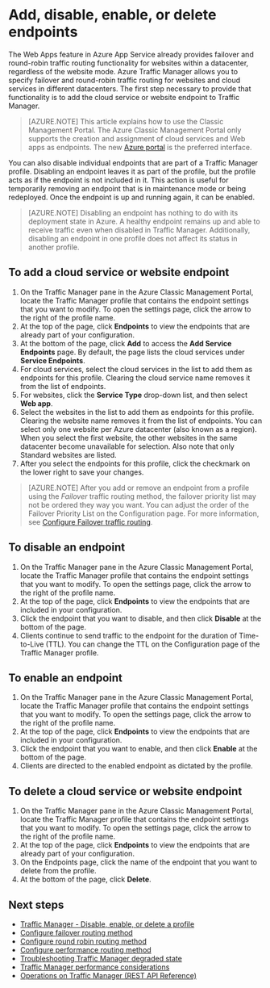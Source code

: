 <properties
    pageTitle="Manage endpoints in Azure Traffic Manager | Azure"
    description="This article will help you add, remove, enable and disable endpoints from Azure Traffic Manager."
    services="traffic-manager"
    documentationCenter=""
    authors="sdwheeler"
    manager="carmonm"
    editor=""
/>
<tags
    ms.service="traffic-manager"
    ms.devlang="na"
    ms.topic="get-started-article"
    ms.tgt_pltfrm="na"
    ms.workload="infrastructure-services"
    ms.date="10/11/2016"
    wacn.date=""
    ms.author="sewhee"
/>

# Add, disable, enable, or delete endpoints

The Web Apps feature in Azure App Service already provides failover and round-robin traffic routing functionality for websites within a datacenter, regardless of the website mode. Azure Traffic Manager allows you to specify failover and round-robin traffic routing for websites and cloud services in different datacenters. The first step necessary to provide that functionality is to add the cloud service or website endpoint to Traffic Manager.

>[AZURE.NOTE]  This article explains how to use the Classic Management Portal. The Azure Classic Management Portal only supports the creation and assignment of cloud services and Web apps as endpoints. The new [Azure portal](https://portal.azure.cn) is the preferred interface.

You can also disable individual endpoints that are part of a Traffic Manager profile. Disabling an endpoint leaves it as part of the profile, but the profile acts as if the endpoint is not included in it. This action is useful for temporarily removing an endpoint that is in maintenance mode or being redeployed. Once the endpoint is up and running again, it can be enabled.

>[AZURE.NOTE] Disabling an endpoint has nothing to do with its deployment state in Azure. A healthy endpoint remains up and able to receive traffic even when disabled in Traffic Manager. Additionally, disabling an endpoint in one profile does not affect its status in another profile.

## To add a cloud service or website endpoint

1. On the Traffic Manager pane in the Azure Classic Management Portal, locate the Traffic Manager profile that contains the endpoint settings that you want to modify. To open the settings page, click the arrow to the right of the profile name.
2. At the top of the page, click **Endpoints** to view the endpoints that are already part of your configuration.
3. At the bottom of the page, click **Add** to access the **Add Service Endpoints** page. By default, the page lists the cloud services under **Service Endpoints**.
4. For cloud services, select the cloud services in the list to add them as endpoints for this profile. Clearing the cloud service name removes it from the list of endpoints.
5. For websites, click the **Service Type** drop-down list, and then select **Web app**.
6. Select the websites in the list to add them as endpoints for this profile. Clearing the website name removes it from the list of endpoints. You can select only one website per Azure datacenter (also known as a region). When you select the first website, the other websites in the same datacenter become unavailable for selection. Also note that only Standard websites are listed.
7. After you select the endpoints for this profile, click the checkmark on the lower right to save your changes.

>[AZURE.NOTE] After you add or remove an endpoint from a profile using the *Failover* traffic routing method, the failover priority list may not be ordered they way you want. You can adjust the order of the Failover Priority List on the Configuration page. For more information, see [Configure Failover traffic routing](/documentation/articles/traffic-manager-configure-failover-routing-method/).

## To disable an endpoint

1. On the Traffic Manager pane in the Azure Classic Management Portal, locate the Traffic Manager profile that contains the endpoint settings that you want to modify. To open the settings page, click the arrow to the right of the profile name.
2. At the top of the page, click **Endpoints** to view the endpoints that are included in your configuration.
3. Click the endpoint that you want to disable, and then click **Disable** at the bottom of the page.
4. Clients continue to send traffic to the endpoint for the duration of Time-to-Live (TTL). You can change the TTL on the Configuration page of the Traffic Manager profile.

## To enable an endpoint

1. On the Traffic Manager pane in the Azure Classic Management Portal, locate the Traffic Manager profile that contains the endpoint settings that you want to modify. To open the settings page, click the arrow to the right of the profile name.
2. At the top of the page, click **Endpoints** to view the endpoints that are included in your configuration.
3. Click the endpoint that you want to enable, and then click **Enable** at the bottom of the page.
4. Clients are directed to the enabled endpoint as dictated by the profile.

## To delete a cloud service or website endpoint

1. On the Traffic Manager pane in the Azure Classic Management Portal, locate the Traffic Manager profile that contains the endpoint settings that you want to modify. To open the settings page, click the arrow to the right of the profile name.
2. At the top of the page, click **Endpoints** to view the endpoints that are already part of your configuration.
3. On the Endpoints page, click the name of the endpoint that you want to delete from the profile.
4. At the bottom of the page, click **Delete**.

## Next steps

* [Traffic Manager - Disable, enable, or delete a profile](/documentation/articles/traffic-manager-manage-profiles/)
* [Configure failover routing method](/documentation/articles/traffic-manager-configure-failover-routing-method/)
* [Configure round robin routing method](/documentation/articles/traffic-manager-configure-round-robin-routing-method/)
* [Configure performance routing method](/documentation/articles/traffic-manager-configure-performance-routing-method/)
* [Troubleshooting Traffic Manager degraded state](/documentation/articles/traffic-manager-troubleshooting-degraded/)
* [Traffic Manager performance considerations](/documentation/articles/traffic-manager-performance-considerations/)
* [Operations on Traffic Manager (REST API Reference)](https://msdn.microsoft.com/zh-cn/library/hh758255.aspx)
